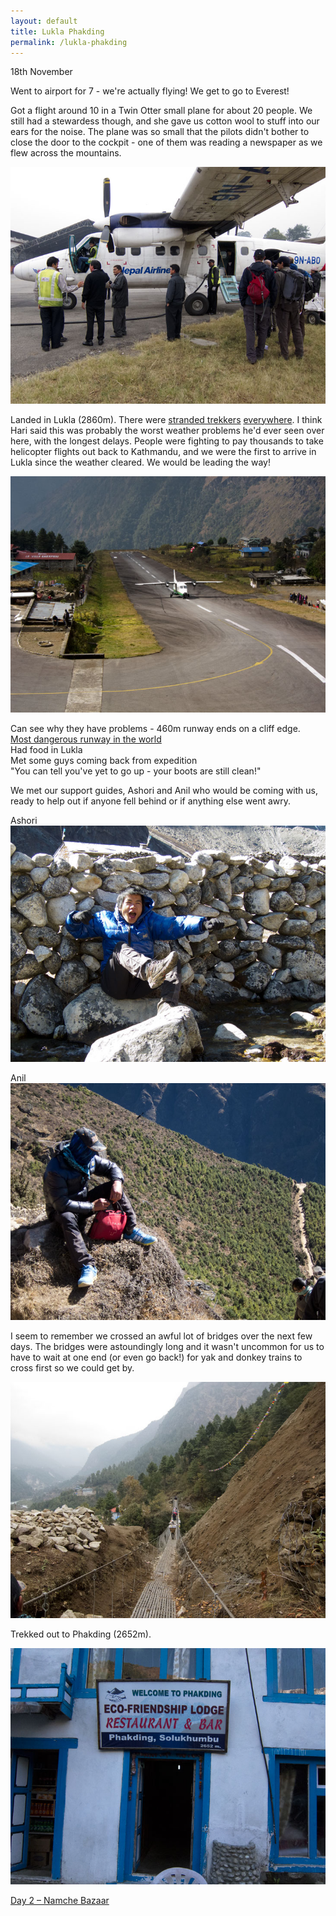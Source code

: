 ```yaml
---
layout: default
title: Lukla Phakding
permalink: /lukla-phakding
---
```


18th November

Went to airport for 7 - we're actually flying! We get to go to Everest!

Got a flight around 10 in a Twin Otter small plane for about 20 people. We still had a stewardess though, and she gave us cotton wool to stuff into our ears for the noise. The plane was so small that the pilots didn't bother to close the door to the cockpit - one of them was reading a newspaper as we flew across the mountains.

![](assets/twinotter.jpg "Twin Otter Airplane")

Landed in Lukla (2860m). There were [stranded trekkers](http://www.reuters.com/article/2011/11/04/uk-nepal-everest-tourists-idUSLNE7A304S20111104) [everywhere](http://edition.cnn.com/2011/11/07/world/asia/nepal-trekkers-rescue/index.html). I think Hari said this was probably the worst weather problems he'd ever seen over here, with the longest delays. People were fighting to pay thousands to take helicopter flights out back to Kathmandu, and we were the first to arrive in Lukla since the weather cleared. We would be leading the way!

![](assets/lukla.jpg "Lukla Airport")

Can see why they have problems - 460m runway ends on a cliff edge.<br />
[Most dangerous runway in the world](http://en.wikipedia.org/wiki/Tenzing-Hillary_Airport)<br />
Had food in Lukla<br />
Met some guys coming back from expedition<br />
"You can tell you've yet to go up - your boots are still clean!"

We met our support guides, Ashori and Anil who would be coming with us, ready to help out if anyone fell behind or if anything else went awry.

Ashori
![](assets/ashori.jpg "Ashori")

Anil
![](assets/anil.jpg "Anil")

I seem to remember we crossed an awful lot of bridges over the next few days. The bridges were astoundingly long and it wasn't uncommon for us to have to wait at one end (or even go back!) for yak and donkey trains to cross first so we could get by.

![](assets/bridge.jpg "Bridge")

Trekked out to Phakding (2652m).

![](assets/phakding.jpg "Phakding")

[Day 2 – Namche Bazaar](namche-bazaar)
